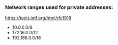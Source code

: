 ### Network ranges used for private addresses:
https://tools.ietf.org/html/rfc1918
- 10.0.0.0/8
- 172.16.0.0/12
- 192.168.0.0/16
